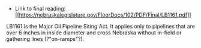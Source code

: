 * Link to final reading: [[https://nebraskalegislature.gov/FloorDocs/102/PDF/Final/LB1161.pdf]]

LB1161 is the Major Oil Pipeline Siting Act. It applies only to pipelines that are over 6 inches in inside diameter and cross Nebraska without in-field or gathering lines (?"on-ramps"?). 
